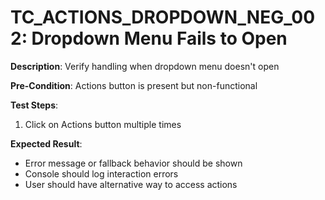 # TC_ACTIONS_DROPDOWN_NEG_002: Dropdown Menu Fails to Open

**Description**: Verify handling when dropdown menu doesn't open

**Pre-Condition**: Actions button is present but non-functional

**Test Steps**:
1. Click on Actions button multiple times

**Expected Result**:
- Error message or fallback behavior should be shown
- Console should log interaction errors
- User should have alternative way to access actions